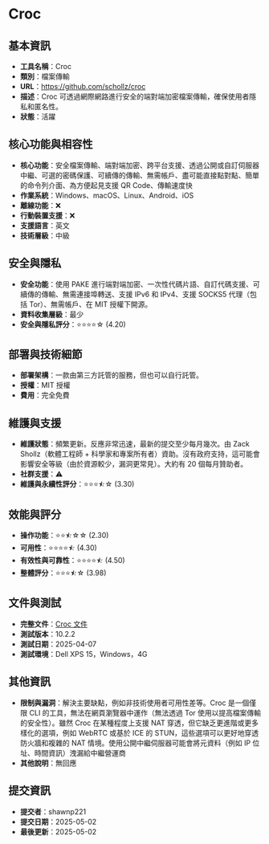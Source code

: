 # Croc

## 基本資訊
- **工具名稱**：Croc
- **類別**：檔案傳輸
- **URL**：https://github.com/schollz/croc
- **描述**：Croc 可透過網際網路進行安全的端對端加密檔案傳輸，確保使用者隱私和匿名性。
- **狀態**：活躍

## 核心功能與相容性
- **核心功能**：安全檔案傳輸、端對端加密、跨平台支援、透過公開或自訂伺服器中繼、可選的密碼保護、可續傳的傳輸、無需帳戶、盡可能直接點對點、簡單的命令列介面、為方便起見支援 QR Code、傳輸速度快
- **作業系統**：Windows、macOS、Linux、Android、iOS
- **離線功能**：❌
- **行動裝置支援**：❌
- **支援語言**：英文
- **技術層級**：中級

## 安全與隱私
- **安全功能**：使用 PAKE 進行端對端加密、一次性代碼片語、自訂代碼支援、可續傳的傳輸、無需連接埠轉送、支援 IPv6 和 IPv4、支援 SOCKS5 代理（包括 Tor）、無需帳戶、在 MIT 授權下開源。
- **資料收集層級**：最少
- **安全與隱私評分**：⭐⭐⭐⭐☆ (4.20)

## 部署與技術細節
- **部署架構**：一款由第三方託管的服務，但也可以自行託管。
- **授權**：MIT 授權
- **費用**：完全免費

## 維護與支援
- **維護狀態**：頻繁更新。反應非常迅速，最新的提交至少每月幾次。由 Zack Shollz（軟體工程師 + 科學家和專案所有者）資助。沒有政府支持，這可能會影響安全等級（由於資源較少，漏洞更常見）。大約有 20 個每月贊助者。
- **社群支援**：⚠️
- **維護與永續性評分**：⭐⭐⭐⯪☆ (3.30)

## 效能與評分
- **操作功能**：⭐⭐⯪☆☆ (2.30)
- **可用性**：⭐⭐⭐⭐⯪ (4.30)
- **有效性與可靠性**：⭐⭐⭐⭐⯪ (4.50)
- **整體評分**：⭐⭐⭐⯪☆ (3.98)

## 文件與測試
- **完整文件**：[Croc 文件](../../factsheets/Croc.pdf)
- **測試版本**：10.2.2
- **測試日期**：2025-04-07
- **測試環境**：Dell XPS 15，Windows，4G

## 其他資訊
- **限制與漏洞**：解決主要缺點，例如非技術使用者可用性差等。Croc 是一個僅限 CLI 的工具，無法在網頁瀏覽器中運作（無法透過 Tor 使用以提高檔案傳輸的安全性）。雖然 Croc 在某種程度上支援 NAT 穿透，但它缺乏更進階或更多樣化的選項，例如 WebRTC 或基於 ICE 的 STUN，這些選項可以更好地穿透防火牆和複雜的 NAT 情境。使用公開中繼伺服器可能會將元資料（例如 IP 位址、時間資訊）洩漏給中繼營運商
- **其他說明**：無回應

## 提交資訊
- **提交者**：shawnp221
- **提交日期**：2025-05-02
- **最後更新**：2025-05-02